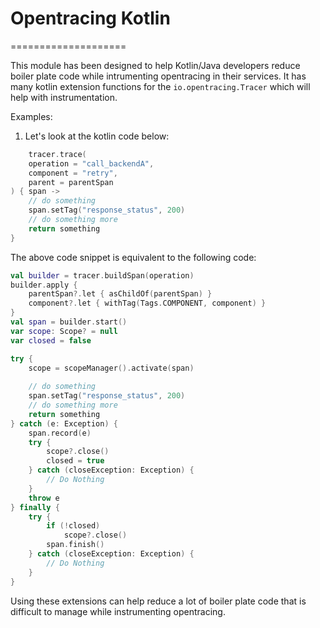 # Opentracing Kotlin
====================

This module has been designed to help Kotlin/Java developers reduce boiler plate code while intrumenting opentracing in
their services. It has many kotlin extension functions for the `io.opentracing.Tracer`
which will help with instrumentation.

Examples:

1) Let's look at the kotlin code below:

```kotlin
    tracer.trace(
    operation = "call_backendA",
    component = "retry",
    parent = parentSpan
) { span ->
    // do something
    span.setTag("response_status", 200)
    // do something more
    return something
}
```

The above code snippet is equivalent to the following code:

```kotlin
val builder = tracer.buildSpan(operation)
builder.apply {
    parentSpan?.let { asChildOf(parentSpan) }
    component?.let { withTag(Tags.COMPONENT, component) }
}
val span = builder.start()
var scope: Scope? = null
var closed = false

try {
    scope = scopeManager().activate(span)
    
    // do something
    span.setTag("response_status", 200)
    // do something more
    return something
} catch (e: Exception) {
    span.record(e)
    try {
        scope?.close()
        closed = true
    } catch (closeException: Exception) {
        // Do Nothing
    }
    throw e
} finally {
    try {
        if (!closed)
            scope?.close()
        span.finish()
    } catch (closeException: Exception) {
        // Do Nothing
    }
}
```

Using these extensions can help reduce a lot of boiler plate code that is difficult to manage while instrumenting opentracing.
